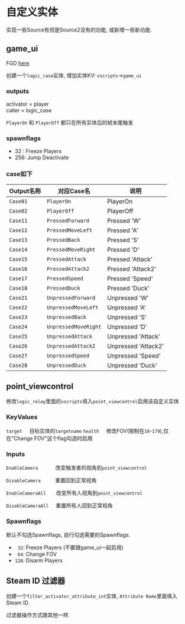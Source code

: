 # 自定义实体

实现一些Source有但是Source2没有的功能, 或新增一些新功能.

## game_ui

FGD [here](https://github.com/fyscs/cs2/tree/master/.fys/mapping)

创建一个``logic_case``实体, 增加实体KV: ``vscripts``→``game_ui``

### outputs

activator = player  
caller    = logic_case

``PlayerOn`` 和 ``PlayerOff`` 都只在所有实体后的帧末尾触发

### spawnflags

- 32 : Freeze Players
- 256: Jump Deactivate

### case如下

| Output名称 | 对应Case名 | 说明 |
|------------|-----------|------|
| ``Case01`` | ``PlayerOn`` |  PlayerOn|
| ``Case02`` | ``PlayerOff`` | PlayerOff|
| ``Case11`` | ``PressedForward`` | Pressed 'W'|
| ``Case12`` | ``PressedMoveLeft`` | Pressed 'A'|
| ``Case13`` | ``PressedBack`` | Pressed 'S'|
| ``Case14`` | ``PressedMoveRight`` | Pressed 'D'|
| ``Case15`` | ``PressedAttack`` | Pressed 'Attack'|
| ``Case16`` | ``PressedAttack2`` | Pressed 'Attack2'|
| ``Case17`` | ``PressedSpeed`` | Pressed 'Speed'|
| ``Case18`` | ``PressedDuck`` | Pressed 'Duck'|
| ``Case21`` | ``UnpressedForward`` | Unpressed 'W'|
| ``Case22`` | ``UnpressedMoveLeft`` | Unpressed 'A'|
| ``Case23`` | ``UnpressedBack`` | Unpressed 'S'|
| ``Case24`` | ``UnpressedMoveRight`` | Unpressed 'D'|
| ``Case25`` | ``UnpressedAttack`` | Unpressed 'Attack'|
| ``Case26`` | ``UnpressedAttack2`` | Unpressed 'Attack2'|
| ``Case27`` | ``UnpressedSpeed`` | Unpressed 'Speed'|
| ``Case28`` | ``UnpressedDuck`` | Unpressed 'Duck'|


## point_viewcontrol

修改`logic_relay`里面的`vscripts`填入`point_viewcontrol`启用该自定义实体

### KeyValues

`target` &nbsp;&nbsp;&nbsp;&nbsp;目标实体的`targetname`
`health` &nbsp;&nbsp;&nbsp;&nbsp;修改FOV(限制在`16`-`179`),仅在"Change FOV"这个flag勾选时启用

### Inputs

`EnableCamera`	&nbsp;&nbsp;&nbsp;&nbsp;&nbsp;&nbsp;&nbsp;&nbsp;&nbsp;&nbsp;&nbsp;改变触发者的视角到`point_viewcontrol`

`DisableCamera`	&nbsp;&nbsp;&nbsp;&nbsp;&nbsp;&nbsp;&nbsp;&nbsp;&nbsp;重置回到正常视角

`EnableCameraAll`	&nbsp;&nbsp;&nbsp;&nbsp;&nbsp;&nbsp;改变所有人视角到`point_viewcontrol`

`DisableCameraAll`	&nbsp;&nbsp;&nbsp;&nbsp;重置所有人回到正常视角

### Spawnflags

默认不勾选Spawnflags, 自行勾选需要的Spawnflags.

- ` 32`: Freeze Players (不要跟game_ui一起启用)
- ` 64`: Change FOV
- `128`: Disarm Players


## Steam ID 过滤器

创建一个`filter_activator_attribute_int`实体, `Attribute Name`里面填入Steam ID.

过滤器操作方式跟其他一样.